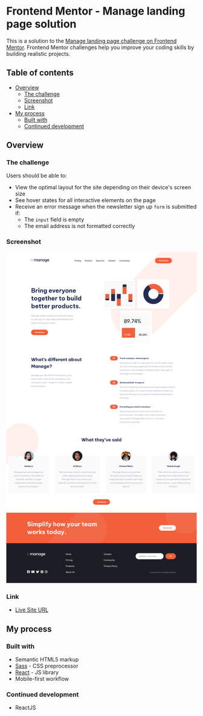 # Frontend Mentor - Manage landing page solution

This is a solution to the [Manage landing page challenge on Frontend Mentor](https://www.frontendmentor.io/challenges/manage-landing-page-SLXqC6P5). Frontend Mentor challenges help you improve your coding skills by building realistic projects.

## Table of contents

- [Overview](#overview)
  - [The challenge](#the-challenge)
  - [Screenshot](#screenshot)
  - [Link](#link)
- [My process](#my-process)
  - [Built with](#built-with)
  - [Continued development](#continued-development)

## Overview

### The challenge

Users should be able to:

- View the optimal layout for the site depending on their device's screen size
- See hover states for all interactive elements on the page
- Receive an error message when the newsletter sign up `form` is submitted if:
  - The `input` field is empty
  - The email address is not formatted correctly

### Screenshot

![desktop homepage](./src/images/Manage-landing-page.png)

### Link

- [Live Site URL](https://zuhairn.github.io/Manage-landing-page/)

## My process

### Built with

- Semantic HTML5 markup
- [Sass](https://sass-lang.com/) - CSS preprocessor
- [React](https://reactjs.org/) - JS library
- Mobile-first workflow

### Continued development

- ReactJS
